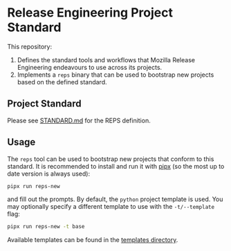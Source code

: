 # Release Engineering Project Standard

This repository:

1. Defines the standard tools and workflows that Mozilla Release Engineering
   endeavours to use across its projects.
2. Implements a `reps` binary that can be used to bootstrap new projects based
   on the defined standard.

## Project Standard

Please see
[STANDARD.md](https://github.com/mozilla-releng/reps/blob/main/STANDARD.md) for
the REPS definition.

## Usage

The `reps` tool can be used to bootstrap new projects that conform to this
standard. It is recommended to install and run it with
[pipx](https://github.com/pypa/pipx) (so the most up to date version is always
used):

```bash
pipx run reps-new
```

and fill out the prompts. By default, the `python` project template is used.
You may optionally specify a different template to use with the `-t/--template` flag:

```bash
pipx run reps-new -t base
```

Available templates can be found in the
[templates directory](https://github.com/mozilla-releng/reps/tree/main/src/reps/templates).

